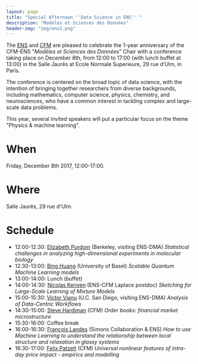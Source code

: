 ```yaml
---
layout: page
title: "Special Afternoon ''Data Science in ENS'' "
description: "Modèles et Sciences des Données"
header-img: "img/ens2.png"
---
```



The [ENS](http://www.ens.fr) and [CFM](https://www.cfm.fr/) are pleased to celebrate the 1-year anniversary of the
CFM-ENS "_Modèles et Sciences des Données_" Chair with a conference taking place on December 8th, from 12:00 to 17:00 (with lunch buffet at 13:00) in the Salle Jaurès at Ecole Normale Superieure, 29 rue d’Ulm, in Paris.

The conference is centered on the broad topic of data science, with the intention of bringing together researchers from diverse
backgrounds, including mathematics, computer science, physics, chemistry, and neurosciences, who have a common interest in tackling complex and large-scale data problems.

This year, several invited speakers will put a particular focus on the theme "Physics & machine learning".


When
============================

Friday, December 8th 2017, 12:00-17:00.

Where
============================

Salle Jaurès, 29 rue d'Ulm.

Schedule
============================


* 12:00-12:30: [Elizabeth Purdom](https://www.stat.berkeley.edu/~epurdom/) (Berkeley, visiting ENS-DMA) _Statistical challenges in analyzing high-dimensional experiments in molecular biology_
* 12:30-13:00: [Bing Huang](https://cn.linkedin.com/in/bing-huang-b63a245b) (University of Basel) _Scalable Quantum Machine Learning models_
* 13:00-14:00: Lunch (buffet)
* 14:00-14:30: [Nicolas Keriven](https://people.irisa.fr/Nicolas.Keriven/) (ENS-CFM Laplace postdoc) _Sketching for Large-Scale Learning of Mixture Models_
* 15:00-15:30: [Victor Vianu](https://cseweb.ucsd.edu/~vianu/) (U.C. San Diego, visiting ENS-DMA) _Analysis of Data-Centric Workflows_
* 14:30-15:00: [Steve Hardiman](https://www.cfm.fr/) (CFM) _Order books: financial market microstructure_
* 15:30-16:00: Coffee break
* 16:00-16:30: [François Landes](https://lptms.u-psud.fr/francois-landes/) (Simons Collaboration & ENS) _How to use Machine Learning to understand the relationship between local structure and relaxation in glassy systems_ 
* 16:30-17:00: [Felix Patzelt](https://www.cfm.fr/) (CFM) _Universal nonlinear features of intra-day price impact - empirics and modelling_ 
